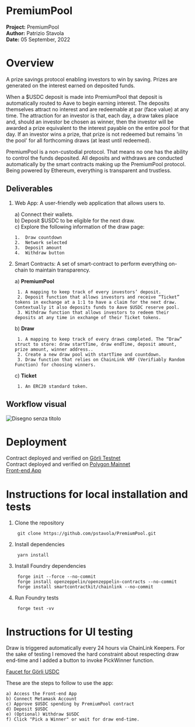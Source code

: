 # PremiumPool

**Project:** PremiumPool  
**Author:** Patrizio Stavola  
**Date:** 05 September, 2022  

# Overview

A prize savings protocol enabling investors to win by saving. Prizes are generated on the interest earned on deposited funds.

When a $USDC deposit is made into PremiumPool that deposit is automatically routed to Aave to begin earning interest. The deposits themselves attract no interest and are redeemable at par (face value) at any time. The attraction for an investor is that, each day, a draw takes place and, should an investor be chosen as winner, then the investor will be awarded a prize equivalent to the interest payable on the entire pool for that day. If an investor wins a prize, that prize is not redeemed but remains 'in the pool' for all forthcoming draws (at least until redeemed).

PremiumPool is a non-custodial protocol. That means no one has the ability to control the funds deposited. All deposits and withdraws are conducted automatically by the smart contracts making up the PremiumPool protocol. Being powered by Ethereum, everything is transparent and trustless.

## Deliverables

1.  Web App: A user-friendly web application that allows users to.

	a) Connect their wallets.  
	b) Deposit $USDC to be eligible for the next draw.  
	c) Explore the following information of the draw page:  
	
		1.  Draw countdown
		2.  Network selected
		3.  Deposit amount
		4.  Withdraw button

2. Smart Contracts: A set of smart-contract to perform everything on-chain to maintain transparency.

	a) **PremiumPool**

		1. A mapping to keep track of every investors’ deposit.
		2. Deposit function that allows investors and receive “Ticket” tokens in exchange at a 1:1 to have a claim for the next draw. Contextually it also deposits funds to Aave $USDC reserve pool.
		3. Withdraw function that allows investors to redeem their deposits at any time in exchange of their Ticket tokens.

	b) **Draw**

		1. A mapping to keep track of every draws completed. The “Draw” struct to store: draw startTime, draw endTime, deposit amount, prize amount, winner address..
		2. Create a new draw pool with startTime and countdown.
		3. Draw function that relies on ChainLink VRF (Verifiably Random Function) for choosing winners.

	c) **Ticket**

		1. An ERC20 standard token.



## Workflow visual


![Disegno senza titolo](https://user-images.githubusercontent.com/8236762/192167895-7acd6cb7-b421-4e51-b62b-a722a6d3a774.jpg)  

# Deployment  
  
Contract deployed and verified on [Görli Testnet](https://goerli.etherscan.io/address/0xbacb905c1ca6d033ecde8b6fe068412090ff64b1#code)    
Contract deployed and verified on [Polygon Mainnet](https://polygonscan.com/address/0x18e7f6638c2e0ac3d8600a5ddfde7d466fa02784#code)  
[Front-end App](https://premium-pool.vercel.app/)  

# Instructions for local installation and tests    
  
1. Clone the repository  

		git clone https://github.com/pstavola/PremiumPool.git

2. Install dependencies  

		yarn install

3. Install Foundry dependencies  

		forge init --force --no-commit  
		forge install openzeppelin/openzeppelin-contracts --no-commit  
		forge install smartcontractkit/chainlink --no-commit  

4. Run Foundry tests  

		forge test -vv  

# Instructions for UI testing  

Draw is triggered automatically every 24 hours via ChainLink Keepers. For the sake of testing I removed the hard constraint about respecting draw end-time and I added a button to invoke PickWinner function.  
  
[Faucet for Görli USDC](https://staging.aave.com/reserve-overview/?underlyingAsset=0x9fd21be27a2b059a288229361e2fa632d8d2d074&marketName=proto_goerli)  
  

These are the steps to follow to use the app:  
  
	a) Access the Front-end App  
	b) Connect Metamask Account  
	c) Approve $USDC spending by PremiumPool contract  
	d) Deposit $USDC  
	e) (Optional) Withdraw $USDC  
	f) Click "Pick a Winner" or wait for draw end-time.  